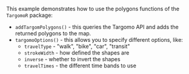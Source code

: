 This example demonstrates how to use the polygons functions of the `TargomoR` package:

* `addTargomPolygons()`  -  this queries the Targomo API and adds the returned polygons to the map.
* `targomoOptions()` - this allows you to specify different options, like:
  + `travelType` - "walk", "bike", "car", "transit"
  + `strokeWidth` - how defined the shapes are
  + `inverse` - whether to invert the shapes
  + `travelTimes` - the different time bands to use
